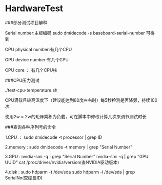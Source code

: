 # HardwareTest

###部分测试项目解释

Serial number:主板编码 sudo dmidecode -s baseboard-serial-number 可得到

CPU physical number:有几个CPU

GPU device number:有几个GPU

CPU core ： 有几个CPU核

###CPU压力测试

./test-cpu-temperature.sh

CPU满载且较高温度下（建议能达到80度左右时）每5秒检测是否降频，持续100次.

使用2w × 2w的矩阵乘积为负载，可在脚本中修改计算几次来调节测试时长


###查询各种序列号的命令

1.CPU ： sudo dmidecode -t processor | grep ID

2.memory : sudo dmidecode -t memory | grep "Serial Number"

3.GPU : nvidia-smi -q | grep "Serial Number"
        nvidia-smi -q | grep "GPU UUID"
        cat /proc/driver/nvidia/version(查NVIDIA驱动版本)
        
4.disk : sudo hdparm -t /dev/sda
         sudo hdparm -i /dev/sda | grep SerialNo(查硬盘ID)

